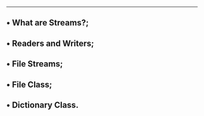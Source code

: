 -----------------------------------------------
• What are Streams?;
--------------------------------------
• Readers and Writers;
---------------------------------------
• File Streams;
--------------------------------------
• File Class;
-------------------------------------
• Dictionary Class.
-------------------------------------
